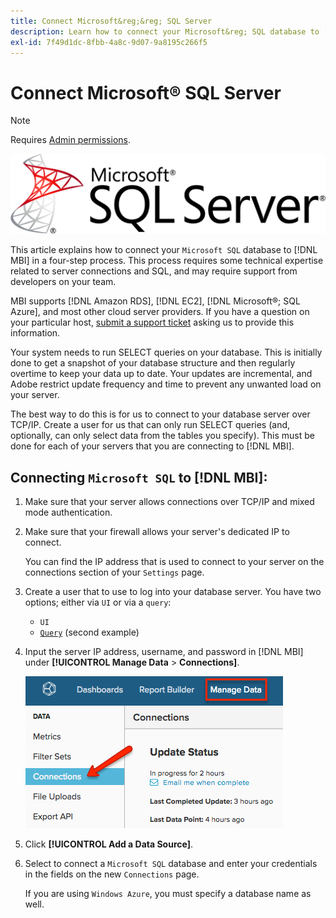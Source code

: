 ```yaml
---
title: Connect Microsoft&reg;&reg; SQL Server
description: Learn how to connect your Microsoft&reg; SQL database to [!DNL MBI] in a four-step process.
exl-id: 7f49d1dc-8fbb-4a8c-9d07-9a8195c266f5
---
```

# Connect Microsoft&reg; SQL Server

>[!NOTE]
>
>Requires [Admin permissions](../../../administrator/user-management/user-management.md).

![](../../../assets/MicrosoftSQLServer-logo.png)

This article explains how to connect your `Microsoft SQL` database to [!DNL MBI] in a four-step process. This process requires some technical expertise related to server connections and SQL, and may require support from developers on your team.

MBI supports [!DNL Amazon RDS], [!DNL EC2], [!DNL Microsoft&reg;; SQL Azure], and most other cloud server providers. If you have a question on your particular host, [submit a support ticket](../../../guide-overview.md) asking us to provide this information.

Your system needs to run SELECT queries on your database. This is initially done to get a snapshot of your database structure and then regularly overtime to keep your data up to date. Your updates are incremental, and Adobe restrict update frequency and time to prevent any unwanted load on your server.

The best way to do this is for us to connect to your database server over TCP/IP. Create a user for us that can only run SELECT queries (and, optionally, can only select data from the tables you specify). This must be done for each of your servers that you are connecting to [!DNL MBI].

## Connecting `Microsoft SQL` to [!DNL MBI]:

1. Make sure that your server allows connections over TCP/IP and mixed mode authentication.

1. Make sure that your firewall allows your server's dedicated IP to connect.

   You can find the IP address that is used to connect to your server on the connections section of your `Settings` page.

1. Create a user that to use to log into your database server. You have two options; either via `UI` or via a `query`:
    * `UI`
    * [`Query`](http://sqlserverplanet.com/security/add-user) (second example)

1. Input the server IP address, username, and password in [!DNL MBI] under **[!UICONTROL Manage Data** > **Connections]**.

    ![](../../../assets/manage-data-connections.png)

1. Click **[!UICONTROL Add a Data Source]**.

1. Select to connect a `Microsoft SQL` database and enter your credentials in the fields on the new `Connections` page.

   If you are using `Windows Azure`, you must specify a database name as well.

